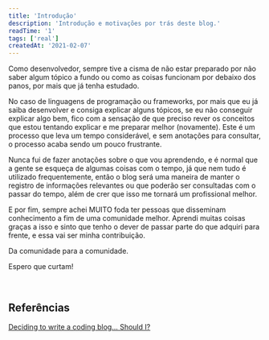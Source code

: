 ```yaml
---
title: 'Introdução'
description: 'Introdução e motivações por trás deste blog.'
readTime: '1'
tags: ['real']
createdAt: '2021-02-07'
---
```


Como desenvolvedor, sempre tive a cisma de não estar preparado por não saber algum tópico a fundo ou como as coisas funcionam por debaixo dos panos, por mais que já tenha estudado.

No caso de linguagens de programação ou frameworks, por mais que eu já saiba desenvolver e consiga explicar alguns tópicos, se eu não conseguir explicar algo bem, fico com a sensação de que preciso rever os conceitos que estou tentando explicar e me preparar melhor (novamente). Este é um processo que leva um tempo considerável, e sem anotações para consultar, o processo acaba sendo um pouco frustrante.

Nunca fui de fazer anotações sobre o que vou aprendendo, e é normal que a gente se esqueça de algumas coisas com o tempo, já que nem tudo é utilizado frequentemente, então o blog será uma maneira de manter o registro de informações relevantes ou que poderão ser consultadas com o passar do tempo, além de crer que isso me tornará um profissional melhor.

E por fim, sempre achei MUITO foda ter pessoas que disseminam conhecimento a fim de uma comunidade melhor. Aprendi muitas coisas graças a isso e sinto que tenho o dever de passar parte do que adquiri para frente, e essa vai ser minha contribuição.

Da comunidade para a comunidade.

Espero que curtam!

<br />

## Referências

[Deciding to write a coding blog... Should I? ](https://dev.to/alserembani94/deciding-to-write-a-coding-blog-should-i-5cml?signin=true)
